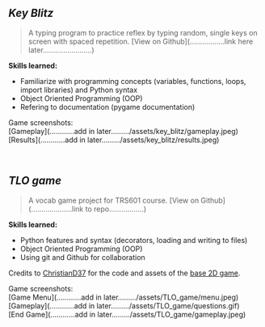 ## _Key Blitz_

> A typing program to practice reflex by typing random, single keys on screen with spaced repetition. [View on Github](.................link here later........................)<br/>

**Skills learned:**
- Familiarize with programming concepts (variables, functions, loops, import libraries) and Python syntax
- Object Oriented Programming (OOP)
- Refering to documentation (pygame documentation)
  
Game screenshots:<br/>
[Gameplay](............add in later........./assets/key_blitz/gameplay.jpeg)<br/>
[Results](............add in later........./assets/key_blitz/results.jpeg)<br/>

<br/>

## _TLO game_

> A vocab game project for TRS601 course. [View on Github](....................link to repo.................)<br/>

**Skills learned:**
- Python features and syntax (decorators, loading and writing to files)
- Object Oriented Programming (OOP)
- Using git and Github for collaboration

Credits to [ChristianD37](https://github.com/ChristianD37) for the code and assets of the [base 2D game](https://github.com/ChristianD37/YoutubeTutorials/tree/master/Game%20States).<br/>

Game screenshots:<br/>
[Game Menu](............add in later........./assets/TLO_game/menu.jpeg)<br/>
[Gameplay](............add in later........./assets/TLO_game/questions.gif)<br/>
[End Game](............add in later........./assets/TLO_game/gameplay.jpeg)<br/>
